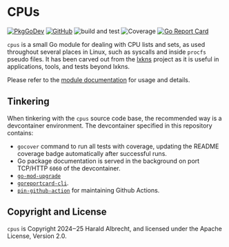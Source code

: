 # CPUs

[![PkgGoDev](https://img.shields.io/badge/-reference-blue?logo=go&logoColor=white&labelColor=505050)](https://pkg.go.dev/github.com/thediveo/cpus)
[![GitHub](https://img.shields.io/github/license/thediveo/cpus)](https://img.shields.io/github/license/thediveo/cpus)
![build and test](https://github.com/thediveo/cpus/actions/workflows/buildandtest.yaml/badge.svg?branch=master)
![Coverage](https://img.shields.io/badge/Coverage-96.0%25-brightgreen)
[![Go Report Card](https://goreportcard.com/badge/github.com/thediveo/cpus)](https://goreportcard.com/report/github.com/thediveo/cpus)

`cpus` is a small Go module for dealing with CPU lists and sets, as used
throughout several places in Linux, such as syscalls and inside `procfs` pseudo
files. It has been carved out from the
[lxkns](https://github.com/thediveo/lxkns) project as it is useful in
applications, tools, and tests beyond lxkns.

Please refer to the [module
documentation](https://pkg.go.dev/github.com/thediveo/cpus) for usage and
details.

## Tinkering

When tinkering with the `cpus` source code base, the recommended way is a
devcontainer environment. The devcontainer specified in this repository
contains:

- `gocover` command to run all tests with coverage, updating the README coverage
  badge automatically after successful runs.
- Go package documentation is served in the background on port TCP/HTTP `6060`
  of the devcontainer.
- [`go-mod-upgrade`](https://github.com/oligot/go-mod-upgrade)
- [`goreportcard-cli`](https://github.com/gojp/goreportcard).
- [`pin-github-action`](https://github.com/mheap/pin-github-action) for
  maintaining Github Actions.

## Copyright and License

`cpus` is Copyright 2024‒25 Harald Albrecht, and licensed under the Apache
License, Version 2.0.
